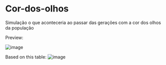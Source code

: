 # Cor-dos-olhos
Simulação o que aconteceria ao passar das gerações com a cor dos olhos da população

Preview:

![image](https://user-images.githubusercontent.com/69322400/182267490-4a25db2c-c019-4af6-8961-93f8610eeeaf.png)

Based on this table:
![image](https://user-images.githubusercontent.com/69322400/186560940-bdfae0bc-47d1-4a6b-8fbc-a7cb95362889.png)
